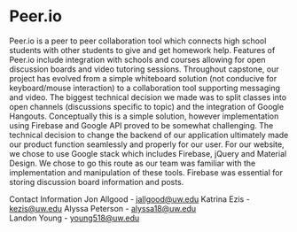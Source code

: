 # Peer.io
Peer.io is a peer to peer collaboration tool which connects high school students with other students to give and get homework help. Features of Peer.io include integration with schools and courses allowing for open discussion boards and video tutoring sessions. Throughout capstone, our project has evolved from a simple whiteboard solution (not conducive for keyboard/mouse interaction) to a collaboration tool supporting messaging and video. The biggest technical decision we made was to split classes into open channels (discussions specific to topic) and the integration of Google Hangouts. Conceptually this is a simple solution, however implementation using Firebase and Google API proved to be somewhat challenging. The technical decision to change the backend of our application ultimately made our product function seamlessly and properly for our user. 
For our website, we chose to use Google stack which includes Firebase, jQuery and Material Design. We chose to go this route as our team was familiar with the implementation and manipulation of these tools. Firebase was essential for storing discussion board information and posts. 

Contact Information
Jon Allgood - jallgood@uw.edu
Katrina Ezis - kezis@uw.edu
Alyssa Peterson - alyssa18@uw.edu	
Landon Young - young518@uw.edu

